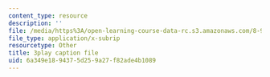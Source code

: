 ```yaml
---
content_type: resource
description: ''
file: /media/https%3A/open-learning-course-data-rc.s3.amazonaws.com/8-962-general-relativity-spring-2020/6a349e1894375d259a27f82ade4b1089_wBvXOb59l-k.vtt
file_type: application/x-subrip
resourcetype: Other
title: 3play caption file
uid: 6a349e18-9437-5d25-9a27-f82ade4b1089
---
```

